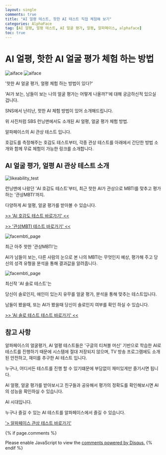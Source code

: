 ```yaml
---
layout: single
comments: true
title: "AI 얼평 테스트, 핫한 AI 테스트 직접 체험해 보기"
categories: AlphaFace
tag: [AI 얼평, 얼평 테스트, AI 얼굴 평가, 얼평, 알파페이스, alphaface]
toc: true
---
```



  <!-- Google addsense -->
  <script async src="https://pagead2.googlesyndication.com/pagead/js/adsbygoogle.js?client=ca-pub-2367691231152778"
    crossorigin="anonymous"></script>
  <!-- 상단 2개 -->
  <ins class="adsbygoogle" style="display:block" data-ad-client="ca-pub-2367691231152778" data-ad-slot="7442206282"
    data-ad-format="auto" data-full-width-responsive="true"></ins>
  <script>
    (adsbygoogle = window.adsbygoogle || []).push({});
  </script>


# AI 얼평, 핫한 AI 얼굴 평가 체험 하는 방법

![aiface](/assets/img/41-1.jpg)
![aiface](/assets/img/30-1.jpg)

'핫한 AI 얼굴 평가, 얼평 체험 하는 방법이 있다?'

'AI가 보는, 남들이 보는 나의 얼굴 평가는 어떻게 나올까?'에 대해 궁금하신적 있으실 겁니다.

SNS에서 난리난, 핫한 AI 체험 방법이 있어 소개해드립니다.

위 사진처럼 SBS 런닝맨에서도 소개된 AI 얼평, 얼굴 평가 체험 방법.

알파페이스의 AI 관상 테스트 입니다.

호감도를 측정해주는 호감도 테스트부터, 각종 관상 테스트를 아래에서 간단한 방법 소개와 함께 무료 체험이 가능한 링크를 소개합니다.


## AI 얼굴 평가, 얼평 AI 관상 테스트 소개


![likeability_test](/assets/img/36-4.jpg)

런닝맨에 나왔던 'AI 호감도 테스트'부터, 최근 핫한 AI가 관상으로 MBTI를 맞추고 평가하는 '관상MBTI'까지.

다양하게 AI 얼평, 얼굴 평가를 받아볼 수 있습니다.


<a href="https://alphaface-ai.com/likeabilitytest/">>> 'AI 호감도 테스트 바로가기' <<</a>

<a href="https://alphaface-ai.com/facembti/">>> '관상MBTI 테스트 바로가기' <<</a>


![facembti_page](/assets/img/40-3.jpg)

최근 아주 핫한 '관상MBTI'는

AI가 남들이 보는, 다른 사람의 눈으로 본 나의 MBTI는 무엇인지 예상, 평가해 주고 당신의 성격 유형을 분석을 통해 결과값을 알려줍니다.

![facembti_page](/assets/img/39-4.jpg)

최신작 'AI 솔로 테스트'는

당신이 솔로인지, 애인이 있는지 유무를 얼굴 평가, 분석을 통해 맞추는 테스트입니다.

남들이 봤을때, 또는 AI가 봤을때 당신이 솔로인지 여부를 확인 하실 수 있습니다.

<a href="https://alphaface-ai.com/solotest/">>> 'AI 솔로 테스트 테스트 바로가기' <<</a>


## 참고 사항

알파페이스의 얼굴평가, AI 얼평 테스트들은 '구글의 티쳐블 머신' 기반으로 학습한 AI로 테스트를 진행하기 때문에 시스템에 절대 저장되지 않으며, TV 방송 프로그램에도 소개된 안전하고, 재미를 추구한 AI 테스트 입니다.

누구나, 어디서든 테스트를 진행 할 수 있기떄문에 부담없이 재미있게만 즐기시면 됩니다.

AI 얼평, 얼굴 평가를 받아보시고 친구들과 공유해서 평가의 정확도를 확인해보시면 AI의 성능을 확인하실 수 있습니다.

AI 시대입니다.

누구나 즐길 수 있는 AI 테스트를 알파페이스에서 즐길 수 있습니다.

<a href="https://alphaface-ai.com/">'> 알파페이스 관상 테스트 바로가기'</a>


  <!-- Google addsense -->
  <script async src="https://pagead2.googlesyndication.com/pagead/js/adsbygoogle.js?client=ca-pub-2367691231152778"
    crossorigin="anonymous"></script>
  <!-- alphaface.footer.add -->
  <ins class="adsbygoogle" style="display:block" data-ad-client="ca-pub-2367691231152778" data-ad-slot="8141421734"
    data-ad-format="auto" data-full-width-responsive="true"></ins>
  <script>
    (adsbygoogle = window.adsbygoogle || []).push({});
  </script>


{% if page.comments %}
<div id="disqus_thread"></div>
<script>
    /**
    *  RECOMMENDED CONFIGURATION VARIABLES: EDIT AND UNCOMMENT THE SECTION BELOW TO INSERT DYNAMIC VALUES FROM YOUR PLATFORM OR CMS.
    *  LEARN WHY DEFINING THESE VARIABLES IS IMPORTANT: https://disqus.com/admin/universalcode/#configuration-variables    */
    
    var disqus_config = function () {
    this.page.url = "{{ page.url | absolute_url }};";  // Replace PAGE_URL with your page's canonical URL variable
    this.page.identifier = "{{ page.id }}";; // Replace PAGE_IDENTIFIER with your page's unique identifier variable
    };
    
    (function() { // DON'T EDIT BELOW THIS LINE
    var d = document, s = d.createElement('script');
    s.src = 'https://alphafaceblog.disqus.com/embed.js';
    s.setAttribute('data-timestamp', +new Date());
    (d.head || d.body).appendChild(s);
    })();
</script>
<noscript>Please enable JavaScript to view the <a href="https://disqus.com/?ref_noscript">comments powered by Disqus.</a></noscript>
{% endif %}